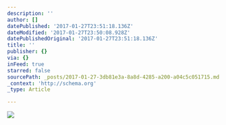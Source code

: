 ```yaml
---
description: ''
author: []
datePublished: '2017-01-27T23:51:18.136Z'
dateModified: '2017-01-27T23:50:08.928Z'
datePublishedOriginal: '2017-01-27T23:51:18.136Z'
title: ''
publisher: {}
via: {}
inFeed: true
starred: false
sourcePath: _posts/2017-01-27-3db81e3a-8a8d-4285-a200-a04c5c051715.md
_context: 'http://schema.org'
_type: Article

---
```

![](https://the-grid-user-content.s3-us-west-2.amazonaws.com/ef64b9a2-77a5-4d94-aba4-38640655b11c.jpg)